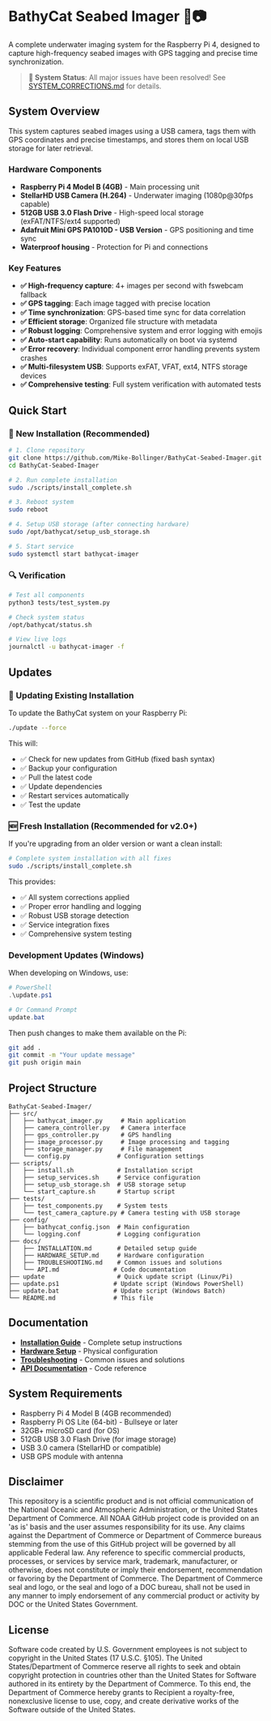 # BathyCat Seabed Imager 🌊📷

A complete underwater imaging system for the Raspberry Pi 4, designed to capture high-frequency seabed images with GPS tagging and precise time synchronization.

> **🔧 System Status**: All major issues have been resolved! See [SYSTEM_CORRECTIONS.md](SYSTEM_CORRECTIONS.md) for details.

## System Overview

This system captures seabed images using a USB camera, tags them with GPS coordinates and precise timestamps, and stores them on local USB storage for later retrieval.

### Hardware Components

- **Raspberry Pi 4 Model B (4GB)** - Main processing unit
- **StellarHD USB Camera (H.264)** - Underwater imaging (1080p@30fps capable)
- **512GB USB 3.0 Flash Drive** - High-speed local storage (exFAT/NTFS/ext4 supported)
- **Adafruit Mini GPS PA1010D - USB Version** - GPS positioning and time sync
- **Waterproof housing** - Protection for Pi and connections

### Key Features

- **✅ High-frequency capture**: 4+ images per second with fswebcam fallback
- **✅ GPS tagging**: Each image tagged with precise location
- **✅ Time synchronization**: GPS-based time sync for data correlation
- **✅ Efficient storage**: Organized file structure with metadata
- **✅ Robust logging**: Comprehensive system and error logging with emojis
- **✅ Auto-start capability**: Runs automatically on boot via systemd
- **✅ Error recovery**: Individual component error handling prevents system crashes
- **✅ Multi-filesystem USB**: Supports exFAT, VFAT, ext4, NTFS storage devices
- **✅ Comprehensive testing**: Full system verification with automated tests

## Quick Start

### 🚀 New Installation (Recommended)
```bash
# 1. Clone repository
git clone https://github.com/Mike-Bollinger/BathyCat-Seabed-Imager.git
cd BathyCat-Seabed-Imager

# 2. Run complete installation
sudo ./scripts/install_complete.sh

# 3. Reboot system  
sudo reboot

# 4. Setup USB storage (after connecting hardware)
sudo /opt/bathycat/setup_usb_storage.sh

# 5. Start service
sudo systemctl start bathycat-imager
```

### 🔍 Verification
```bash
# Test all components
python3 tests/test_system.py

# Check system status
/opt/bathycat/status.sh

# View live logs
journalctl -u bathycat-imager -f
```

## Updates

### 🔄 Updating Existing Installation

To update the BathyCat system on your Raspberry Pi:

```bash
./update --force
```

This will:
- ✅ Check for new updates from GitHub (fixed bash syntax)
- ✅ Backup your configuration  
- ✅ Pull the latest code
- ✅ Update dependencies
- ✅ Restart services automatically
- ✅ Test the update

### 🆕 Fresh Installation (Recommended for v2.0+)

If you're upgrading from an older version or want a clean install:

```bash
# Complete system installation with all fixes
sudo ./scripts/install_complete.sh
```

This provides:
- ✅ All system corrections applied
- ✅ Proper error handling and logging
- ✅ Robust USB storage detection
- ✅ Service integration fixes
- ✅ Comprehensive system testing

### Development Updates (Windows)

When developing on Windows, use:

```powershell
# PowerShell
.\update.ps1

# Or Command Prompt
update.bat
```

Then push changes to make them available on the Pi:

```bash
git add .
git commit -m "Your update message"
git push origin main
```

## Project Structure

```
BathyCat-Seabed-Imager/
├── src/
│   ├── bathycat_imager.py     # Main application
│   ├── camera_controller.py   # Camera interface
│   ├── gps_controller.py      # GPS handling
│   ├── image_processor.py     # Image processing and tagging
│   ├── storage_manager.py     # File management
│   └── config.py             # Configuration settings
├── scripts/
│   ├── install.sh            # Installation script
│   ├── setup_services.sh     # Service configuration
│   ├── setup_usb_storage.sh  # USB storage setup
│   └── start_capture.sh      # Startup script
├── tests/
│   ├── test_components.py    # System tests
│   └── test_camera_capture.py # Camera testing with USB storage
├── config/
│   ├── bathycat_config.json  # Main configuration
│   └── logging.conf          # Logging configuration
├── docs/
│   ├── INSTALLATION.md       # Detailed setup guide
│   ├── HARDWARE_SETUP.md     # Hardware configuration
│   ├── TROUBLESHOOTING.md    # Common issues and solutions
│   └── API.md               # Code documentation
├── update                    # Quick update script (Linux/Pi)
├── update.ps1               # Update script (Windows PowerShell)
├── update.bat               # Update script (Windows Batch)
└── README.md                # This file
```

## Documentation

- **[Installation Guide](docs/INSTALLATION.md)** - Complete setup instructions
- **[Hardware Setup](docs/HARDWARE_SETUP.md)** - Physical configuration
- **[Troubleshooting](docs/TROUBLESHOOTING.md)** - Common issues and solutions
- **[API Documentation](docs/API.md)** - Code reference

## System Requirements

- Raspberry Pi 4 Model B (4GB recommended)
- Raspberry Pi OS Lite (64-bit) - Bullseye or later
- 32GB+ microSD card (for OS)
- 512GB USB 3.0 Flash Drive (for image storage)
- USB 3.0 camera (StellarHD or compatible)
- USB GPS module with antenna

## Disclaimer

This repository is a scientific product and is not official communication of the National Oceanic and Atmospheric Administration, or the United States Department of Commerce. All NOAA GitHub project code is provided on an 'as is' basis and the user assumes responsibility for its use. Any claims against the Department of Commerce or Department of Commerce bureaus stemming from the use of this GitHub project will be governed by all applicable Federal law. Any reference to specific commercial products, processes, or services by service mark, trademark, manufacturer, or otherwise, does not constitute or imply their endorsement, recommendation or favoring by the Department of Commerce. The Department of Commerce seal and logo, or the seal and logo of a DOC bureau, shall not be used in any manner to imply endorsement of any commercial product or activity by DOC or the United States Government.

## License

Software code created by U.S. Government employees is not subject to copyright in the United States (17 U.S.C. §105). The United States/Department of Commerce reserve all rights to seek and obtain copyright protection in countries other than the United States for Software authored in its entirety by the Department of Commerce. To this end, the Department of Commerce hereby grants to Recipient a royalty-free, nonexclusive license to use, copy, and create derivative works of the Software outside of the United States.
